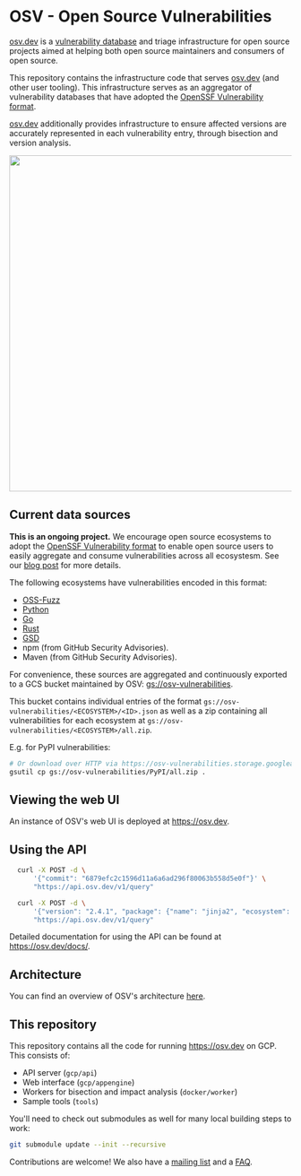 # OSV - Open Source Vulnerabilities

[osv.dev] is a [vulnerability database] and triage infrastructure for
open source projects aimed at helping both open source maintainers and
consumers of open source.

This repository contains the infrastructure code that serves [osv.dev]
(and other user tooling). This infrastructure serves as an aggregator of
vulnerability databases that have adopted the
[OpenSSF Vulnerability format](https://github.com/ossf/osv-schema).

[osv.dev] additionally provides infrastructure to ensure affected
versions are accurately represented in each vulnerability entry, through
bisection and version analysis.

[osv.dev]: https://osv.dev
[vulnerability database]: https://osv.dev/list

<p align="center">
  <img src="docs/images/diagram.png" width="600">
</p>

## Current data sources
**This is an ongoing project.** We encourage open source ecosystems to adopt
the [OpenSSF Vulnerability format](https://github.com/ossf/osv-schema) to enable
open source users to easily aggregate and consume vulnerabilities across all ecosystesm.
See our [blog post](https://security.googleblog.com/2021/06/announcing-unified-vulnerability-schema.html)
for more details.

The following ecosystems have vulnerabilities encoded in this format:
- [OSS-Fuzz](https://github.com/google/oss-fuzz-vulns)
- [Python](https://github.com/pypa/advisory-database)
- [Go](https://github.com/golang/vulndb)
- [Rust](https://github.com/RustSec/advisory-db)
- [GSD](https://github.com/cloudsecurityalliance/gsd-database)
- npm (from GitHub Security Advisories).
- Maven (from GitHub Security Advisories).

For convenience, these sources are aggregated and continuously exported to a GCS bucket
maintained by OSV: [gs://osv-vulnerabilities](https://osv-vulnerabilities.storage.googleapis.com).

This bucket contains individual entries of the format `gs://osv-vulnerabilities/<ECOSYSTEM>/<ID>.json`
as well as a zip containing all vulnerabilities for each ecosystem at
`gs://osv-vulnerabilities/<ECOSYSTEM>/all.zip`.

E.g. for PyPI vulnerabilities:

```bash
# Or download over HTTP via https://osv-vulnerabilities.storage.googleapis.com/PyPI/all.zip
gsutil cp gs://osv-vulnerabilities/PyPI/all.zip .
```

## Viewing the web UI

An instance of OSV's web UI is deployed at <https://osv.dev>.

## Using the API

```bash
  curl -X POST -d \
      '{"commit": "6879efc2c1596d11a6a6ad296f80063b558d5e0f"}' \
      "https://api.osv.dev/v1/query"

  curl -X POST -d \
      '{"version": "2.4.1", "package": {"name": "jinja2", "ecosystem": "PyPI"}}' \
      "https://api.osv.dev/v1/query"
```

Detailed documentation for using the API can be found at
<https://osv.dev/docs/>.

## Architecture

You can find an overview of OSV's architecture [here](docs/architecture.md).

## This repository

This repository contains all the code for running https://osv.dev on GCP. This
consists of:

- API server (`gcp/api`)
- Web interface (`gcp/appengine`)
- Workers for bisection and impact analysis (`docker/worker`)
- Sample tools (`tools`)

You'll need to check out submodules as well for many local building steps to
work:

```bash
git submodule update --init --recursive
```

Contributions are welcome! We also have a
[mailing list](https://groups.google.com/g/osv-discuss) and a
[FAQ](https://osv.dev/docs/#tag/faq).
